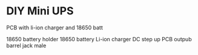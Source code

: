 # DIY Mini UPS

PCB with li-ion charger and 18650 batt

18650 battery holder
18650 battery
Li-ion charger DC step up
PCB
outpub barrel jack male



